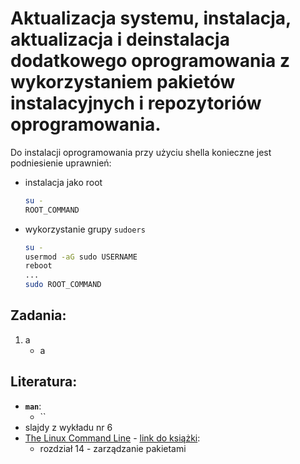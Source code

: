 Aktualizacja systemu, instalacja, aktualizacja i deinstalacja dodatkowego oprogramowania z wykorzystaniem pakietów instalacyjnych i repozytoriów oprogramowania.
================================================================================================================================================================

Do instalacji oprogramowania przy użyciu shella konieczne jest podniesienie uprawnień:
  *  instalacja jako root

     ```bash
     su -
     ROOT_COMMAND
     ```

  *  wykorzystanie grupy `sudoers`

     ```bash
     su -
     usermod -aG sudo USERNAME
     reboot
     ...
     sudo ROOT_COMMAND
     ```

## Zadania:

1. a
   -  a


## Literatura:
 * **`man`**: 
   *  ``
 * slajdy z wykładu nr 6
 * [The Linux Command Line](http://linuxcommand.org/) - [link do książki](https://sourceforge.net/projects/linuxcommand/files/TLCL/19.01/TLCL-19.01.pdf/download):
   *  rozdział 14 - zarządzanie pakietami
